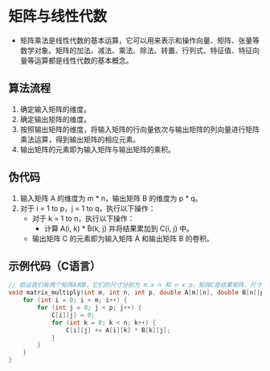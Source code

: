 # 矩阵与线性代数

- 矩阵乘法是线性代数的基本运算，它可以用来表示和操作向量、矩阵、张量等数学对象。矩阵的加法、减法、乘法、除法、转置、行列式、特征值、特征向量等运算都是线性代数的基本概念。

## 算法流程

1. 确定输入矩阵的维度。
2. 确定输出矩阵的维度。
3. 按照输出矩阵的维度，将输入矩阵的行向量依次与输出矩阵的列向量进行矩阵乘法运算，得到输出矩阵的相应元素。
4. 输出矩阵的元素即为输入矩阵与输出矩阵的乘积。

## 伪代码

1. 输入矩阵 A 的维度为 m * n，输出矩阵 B 的维度为 p * q。
2. 对于 i = 1 to p，j = 1 to q，执行以下操作：
   - 对于 k = 1 to n，执行以下操作：
     - 计算 A(i, k) * B(k, j) 并将结果累加到 C(i, j) 中。
   - 输出矩阵 C 的元素即为输入矩阵 A 和输出矩阵 B 的卷积。

## 示例代码（C语言）

```c
// 假设我们有两个矩阵A和B，它们的尺寸分别为 m x n 和 n x p，矩阵C是结果矩阵，尺寸为 m x p。
void matrix_multiply(int m, int n, int p, double A[m][n], double B[n][p], double C[m][p]) {
    for (int i = 0; i < m; i++) {
        for (int j = 0; j < p; j++) {
            C[i][j] = 0;
            for (int k = 0; k < n; k++) {
                C[i][j] += A[i][k] * B[k][j];
            }
        }
    }
}
```
